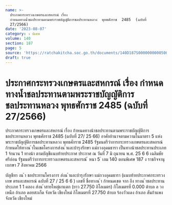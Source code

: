```yaml
---
name: >-
  ประกาศกระทรวงเกษตรและสหกรณ์ เรื่อง 
  กำหนดทางน้ำชลประทานตามพระราชบัญญัติการชลประทานหลวง  พุทธศักราช  2485  (ฉบับที่
  27/2566)
date: '2023-08-07'
category: ง พิเศษ
volume: 140
section: 187
page: 5
source: 'https://ratchakitcha.soc.go.th/documents/140D187S0000000000500.pdf'
draft: true
---
```


# ประกาศกระทรวงเกษตรและสหกรณ์ เรื่อง  กำหนดทางน้ำชลประทานตามพระราชบัญญัติการชลประทานหลวง  พุทธศักราช  2485  (ฉบับที่ 27/2566)

ประกาศกระทรวงเกษตรและสหกรณ์ เรื่อง ก้าหนดทางน้าชลประทานตามพระราชบัญญัติการชลประทานหลวง พุทธศักราช 2485 (ฉบับที่ 27/ 25 66) อาศัยอ้านาจตามความในมาตรา 5 แห่งพระราชบัญญัติการชลประทานหลวง พุทธศักราช 2485 รัฐมนตรีว่าการกระทรวงเกษตรและสหกรณ์ ก้าหนดให้ทางน ้าในเขตโครงการส่งน ้าและบ้ารุงรักษา แม่กวงอุดมธารา เป็นทางน้าชลประทานประเภท 1 จ้านวน 1 ทางน้า ตามบัญชีแนบท้ายประกาศ ประกาศ ณ วันที่ 7 มิ ถุนายน พ.ศ. 25 6 6 เฉลิมชัย ศรีอ่อน รัฐมนตรีว่าการกระทรวงเกษตรและสหกรณ์ ้ หนา 5 ่ เลม 140 ตอนพิเศษ 187 ง ราชกิจจานุเบกษา 7 สิงหาคม 2566

บัญชีทา งน ้า ชลประทานโครงการ ส่งน ้าและบ้ารุงรักษา แม่กวงอุดมธารา (แนบท้ายประกาศกระทรวงเกษ ตรและสหกรณ์ ฉบับที่ 27 / 25 6 6 ) เลขที่ ชื่อทางน ้า ก้าหนดเขต จาก ถึง ทางน ้าชลประทานประเภท 1 1 คลอง ส่งน ้าสายใหญ่ผาแตก (ยาว 27.750 กิโลเมตร) กิโลเมตรที่ 0.000 ต้าบล ล วงเหนือ อ้าเภอ ดอยสะเก็ด จังหวัด เชียงใหม่ กิโลเมตรที่ 27.750 ต้าบล ร้องวัวแดง อ้าเภอ สันก้าแพง จังหวัด เชียงใหม่
